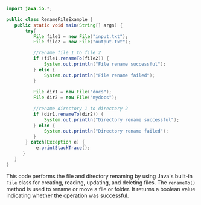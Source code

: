 ```java
import java.io.*;

public class RenameFileExample {
   public static void main(String[] args) {
       try{
          File file1 = new File("input.txt");
          File file2 = new File("output.txt");

          //rename file 1 to file 2
          if (file1.renameTo(file2)) {
              System.out.println("File rename successful");
          } else {
              System.out.println("File rename failed");
          }
          
          File dir1 = new File("docs");
          File dir2 = new File("mydocs");

          //rename directory 1 to directory 2
          if (dir1.renameTo(dir2)) {
              System.out.println("Directory rename successful");
          } else {
              System.out.println("Directory rename failed");
          }
       } catch(Exception e) {
           e.printStackTrace();
      }
   }
}
```
This code performs the file and directory renaming by using Java's built-in `File` class for creating, reading, updating, and deleting files. The `renameTo()` method is used to rename or move a file or folder. It returns a boolean value indicating whether the operation was successful.
